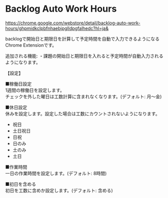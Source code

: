 # Backlog Auto Work Hours
https://chrome.google.com/webstore/detail/backlog-auto-work-hours/ghpmidkclpbfnhaebjpglldpgfalhedc?hl=ja&

backlogで開始日と期限日を計算して予定時間を自動で入力できるようになるChrome Extensionです。

追加される機能:
・課題の開始日と期限日を入れると予定時間が自動入力されるようになります。

【設定】

■稼働日設定  
1週間の稼働日を設定します。  
チェックを外した曜日は工数計算に含まれなくなります。(デフォルト: 月〜金)

■休日設定  
休みを設定します。設定した場合は工数にカウントされないようになります。
- 祝日
- 土日祝日
- 日祝
- 日のみ
- 土のみ
- 土日

■作業時間  
一日の作業時間を設定します。(デフォルト: 8時間)

■初日を含める  
初日を工数に含めか設定します。(デフォルト: 含める)
